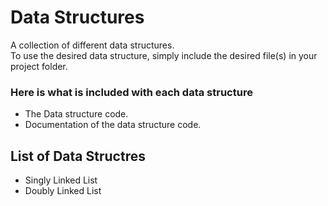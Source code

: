 # Data Structures
A collection of different data structures. 
<br />
To use the desired data structure, simply include the desired file(s) in your project folder.

### Here is what is included with each data structure
- The Data structure code.
- Documentation of the data structure code. 

## List of Data Structres
- Singly Linked List
- Doubly Linked List

<br />
